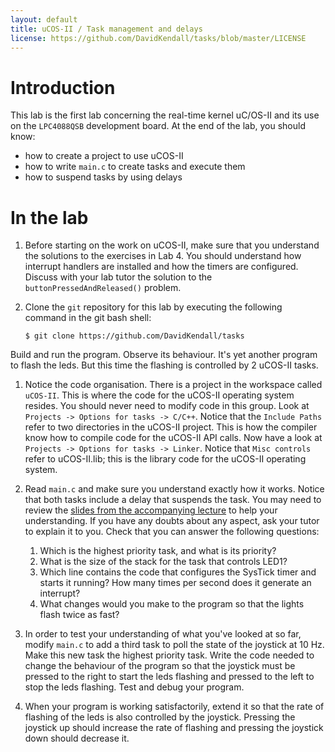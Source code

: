 ```yaml
---
layout: default
title: uCOS-II / Task management and delays 
license: https://github.com/DavidKendall/tasks/blob/master/LICENSE
---
```


# Introduction

This lab is the first lab concerning the real-time kernel uC/OS-II and
its use on the `LPC4088QSB` development board. At the end of the lab,
you should know:

* how to create a project to use uCOS-II
* how to write `main.c` to create tasks and execute them
* how to suspend tasks by using delays

# In the lab

1. Before starting on the work on uCOS-II, make sure that you
understand the solutions to the exercises in Lab 4. You should
understand how interrupt handlers are installed and how the timers are
configured. Discuss with your lab tutor the solution to the 
`buttonPressedAndReleased()` problem. 

1. Clone the `git` repository for this lab by executing the following
command in the git bash shell:

    ``` shell-session
    $ git clone https://github.com/DavidKendall/tasks
    ```
Build and run the program. Observe its behaviour. It's yet another
program to flash the leds. But this time the flashing is
controlled by 2 uCOS-II tasks.

1. Notice the code organisation. There is a project in the workspace
called `uCOS-II`. This is where the code for the uCOS-II operating
system resides. You should never need to modify code in this
group. Look at `Projects -> Options for tasks -> C/C++`. Notice that
the `Include Paths` refer to two directories in the uCOS-II
project. This is how the compiler know how to compile code for the
uCOS-II API calls. Now have a look at `Projects -> Options for tasks
-> Linker`. Notice that `Misc controls` refer to uCOS-II.lib; this is
the library code for the uCOS-II operating system.

1. Read `main.c` and make sure you understand exactly how it
works. Notice that both tasks include a delay that suspends the
task. You may need to review the [slides from the accompanying
  lecture]({{site.raurl}}/B04.pdf) to help your understanding. If you
have any doubts about any aspect, ask your tutor to explain it to you.
Check that you can answer the following questions:
    1. Which is the highest priority task, and what is its priority?
    1. What is the size of the stack for the task that controls LED1?
    1. Which line contains the code that configures the SysTick timer 
       and starts it running? How many times per second does it 
       generate an interrupt?
    1. What changes would you make to the program so that the lights
       flash twice as fast?

1. In order to test your understanding of what you've looked at so
far, modify `main.c` to add a third task to poll the state of the
joystick at 10&nbsp;Hz. Make this new task the highest priority task.
Write the code needed to change the behaviour of the program so that
the joystick must be pressed to the right to start the leds flashing
and pressed to the left to stop the leds flashing. Test and debug your
program.

1. When your program is working satisfactorily, extend it so that the
rate of flashing of the leds is also controlled by the
joystick. Pressing the joystick up should increase the rate of
flashing and pressing the joystick down should decrease it.

